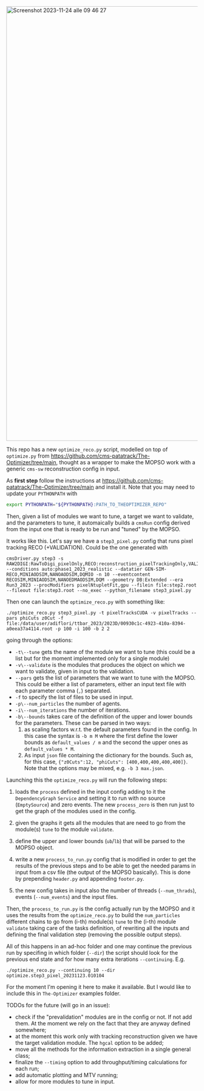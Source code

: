 <img width="1144" alt="Screenshot 2023-11-24 alle 09 46 27" src="https://github.com/cms-pixel-autotuning/CA-parameter-tuning/assets/16901146/5bee2244-9afc-46a2-99c6-a75705045442">


This repo has a new `optimize_reco.py` script, modelled on top of `optimize.py` from https://github.com/cms-patatrack/The-Optimizer/tree/main, thought as a wrapper to make the MOPSO work with a generic `cms-sw` reconstruction config in input. 

As **first step** follow the instructions at https://github.com/cms-patatrack/The-Optimizer/tree/main and install it. Note that you may need to update your `PYTHONPATH` with

```bash
export PYTHONPATH="${PYTHONPATH}:PATH_TO_THEOPTIMIZER_REPO"
```

Then, given a list of modules we want to tune, a target we want to validate, and the parameters to tune, it automaically builds a `cmsRun` config derived from the input one that is ready to be run and "tuned" by the MOPSO.

It works like this. Let's say we have a `step3_pixel.py` config that runs pixel tracking RECO (+VALIDATION). Could be the one generated with

``` 
cmsDriver.py step3 -s RAW2DIGI:RawToDigi_pixelOnly,RECO:reconstruction_pixelTrackingOnly,VALIDATION:@pixelTrackingOnlyValidation,DQM:@pixelTrackingOnlyDQM --conditions auto:phase1_2023_realistic --datatier GEN-SIM-RECO,MINIAODSIM,NANOAODSIM,DQMIO -n 10 --eventcontent RECOSIM,MINIAODSIM,NANOEDMAODSIM,DQM --geometry DB:Extended --era Run3_2023 --procModifiers pixelNtupletFit,gpu --filein file:step2.root --fileout file:step3.root --no_exec --python_filename step3_pixel.py
```

Then one can launch the `optimize_reco.py` with something like:

```
./optimize_reco.py step3_pixel.py -t pixelTracksCUDA -v pixelTracks --pars phiCuts z0Cut -f file:/data/user/adiflori/ttbar_2023/2023D/00930c1c-4923-410a-8394-a0eea37a4114.root -p 100 -i 100 -b 2 2
```

going through the options:

- `-t\--tune` gets the name of the module we want to tune (this could be a list but for the moment implemented only for a single module)
- `-v\--validate` is the modules that produces the object on which we want to validate, given in input to the validation.
- `--pars` gets the list of parameters that we want to tune with the MOPSO. This could be either a list of parameters, either an input text file with each parameter comma (`,`) separated.
- `-f` to specify the list of files to be used in input.
- `-p\--num_particles` the number of agents.
- `-i\--num_iterations` the number of iterations.
- `-b\--bounds` takes care of the definition of the upper and lower bounds for the parameters. These can be parsed in two ways: 
    1. as scaling factors w.r.t. the default parameters found in the config. In this case the syntax is `-b m M` where the first define the lower bounds as `default_values / m` and the second the upper ones as `default_values * M`.
    2. As input `json` file containing the dictionary for the bounds. Such as, for this case, `{"z0Cuts":12, "phiCuts": [400,400,400,400,400]}`. Note that the options may be mixed, e.g. `-b 3 max.json`.
    

Launching this the `optimize_reco.py` will run the following steps:

1. loads the `process` defined in the input config adding to it the `DependencyGraph` `Service` and setting it to run with no source (`EmptySource`) and zero events. The new `process_zero` is then run just to get the graph of the modules used in the config.

2. given the graphs it gets all the modules that are need to go from the module(s) `tune` to the module `validate`.

3. define the upper and lower bounds (`ub`/`lb`) that will be parsed to the MOPSO object. 

4. write a new `process_to_run.py` config that is modified in order to get the results of the previous steps and to be able to get the needed params in input from a csv file (the output of the MOPSO basically). This is done by prepending `header.py` and appending  `footer.py`. 

5. the new config takes in input also the number of threads (`--num_thrads`), events (`--num_events`) and the input files.

Then, the `process_to_run.py` is the config actually run by the MOPSO and it uses the results from the `optimize_reco.py` to build the `num_particles` different chains to go from (i-th) module(s) `tune` to the (i-th) module `validate` taking care of the tasks definition, of rewriting all the inputs and defining the final validation step (removing the possible output steps).

All of this happens in an ad-hoc folder and one may continue the previous run by specifing in which folder (`--dir`) the script should look for the previous end state and for how many extra iterations `--continuing`. E.g.

```
./optimize_reco.py --continuing 10 --dir optimize.step3_pixel_20231123.010104
```

For the moment I'm opening it here to make it available. But I would like to include this in `The-Optimizer` examples folder. 


TODOs for the future (will go in an issue):

- check if the "prevalidation" modules are in the config or not. If not add them. At the moment we rely on the fact that they are anyway defined somewhere;
- at the moment this work only with tracking reconstruction given we have the target validation module. The `hgcal` option to be added;
- move all the methods for the information extraction in a single general class;
- finalize the `--timing` option to add throughput/timing calculations for each run;
- add automatic plotting and MTV running;
- allow for more modules to tune in input.

